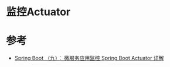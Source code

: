 # 监控Actuator



# 参考

- [Spring Boot （九）： 微服务应用监控 Spring Boot Actuator 详解](https://juejin.im/post/5d9d2db1f265da5bb1529112)
